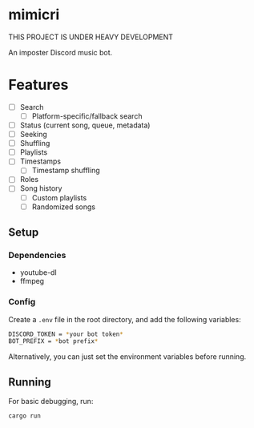 # mimicri
THIS PROJECT IS UNDER HEAVY DEVELOPMENT

An imposter Discord music bot.

# Features
- [ ] Search
  - [ ] Platform-specific/fallback search
- [ ] Status (current song, queue, metadata)
- [ ] Seeking
- [ ] Shuffling
- [ ] Playlists
- [ ] Timestamps
  - [ ] Timestamp shuffling
- [ ] Roles
- [ ] Song history
  - [ ] Custom playlists
  - [ ] Randomized songs

## Setup

### Dependencies
 - youtube-dl
 - ffmpeg

### Config
Create a `.env` file in the root directory, and add the following variables:
```sh
DISCORD_TOKEN = *your bot token*
BOT_PREFIX = *bot prefix*
```

Alternatively, you can just set the environment variables before running.

## Running
For basic debugging, run:
```sh
cargo run
```
